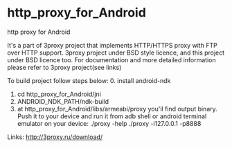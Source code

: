http_proxy_for_Android
======================

http proxy for Android

It's a part of 3proxy project that implements HTTP/HTTPS proxy with FTP over HTTP support.
3proxy project under BSD style licence, and this project under BSD licence too.
For documentation and more detailed information please refer to 3proxy project(see links)


To build project follow steps below:
0. install android-ndk
1. cd http_proxy_for_Android/jni
2. ANDROID_NDK_PATH/ndk-build
3. at http_proxy_for_Android/libs/armeabi/proxy you'll find output binary. 
Push it to your device and run it from adb shell or android terminal emulator on your device:
./proxy -help
./proxy -i127.0.0.1 -p8888


Links:
http://3proxy.ru/download/
